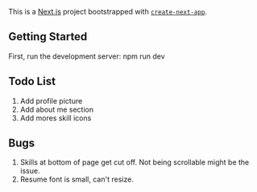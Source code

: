 This is a [Next.js](https://nextjs.org/) project bootstrapped with [`create-next-app`](https://github.com/vercel/next.js/tree/canary/packages/create-next-app).

## Getting Started

First, run the development server:
npm run dev

## Todo List
1. Add profile picture
2. Add about me section
3. Add mores skill icons



## Bugs
1. Skills at bottom of page get cut off. Not being scrollable might be the issue. 
2. Resume font is small, can't resize.






